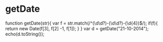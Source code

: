 # getDate

function getDate(str){
	var f = str.match(/^(\d\d?)-(\d\d?)-(\d{4})$/);
	if(f){
		return new Date(f[3], f[2] -1, f[1]);
	}
}
var d = getDate("21-10-2014");
echo(d.toString());
